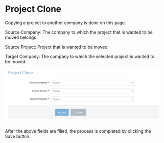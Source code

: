 # Project Clone

Copying a project to another company is done on this page.&#x20;

&#x20;

Source Company: The company to which the project that is wanted to be moved belongs&#x20;

Source Project: Project that is wanted to be moved &#x20;

Target Company: The company to which the selected project is wanted to be moved.



![](../../.gitbook/assets/ProjectClone.png)

After the above fields are filled, the process is completed by clicking the Save button.
